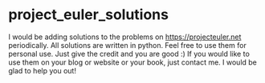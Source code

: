 # project_euler_solutions

I would be adding solutions to the problems on https://projecteuler.net periodically. All solutions are written in python. Feel free to use them for personal use. Just give the credit and you are good :) If you would like to use them on your blog or website or your book, just contact me. I would be glad to help you out!
